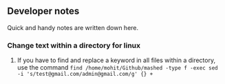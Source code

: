 ## Developer notes

Quick and handy notes are written down here.

### Change text within a directory for linux

1. If you have to find and replace a keyword in all files within a directory, use the command `find /home/mohit/Github/mashed -type f -exec sed -i 's/test@gmail.com/admin@gmail.com/g' {} +`
